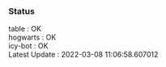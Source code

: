 ### Status


table : OK  
hogwarts : OK  
icy-bot : OK  
Latest Update : 2022-03-08 11:06:58.607012
